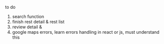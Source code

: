 to do
1. search function
2. finish rest detail & rest list
3. review detail & 
4. google maps errors, learn errors handling in react or js, must understand this
